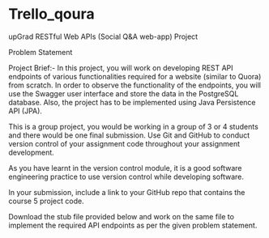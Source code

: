 # Trello_qoura
upGrad RESTful Web APIs (Social Q&amp;A web-app) Project

Problem Statement

Project Brief:- 
In this project, you will work on developing REST API endpoints of various functionalities required for a website (similar to Quora) from scratch. In order to observe the functionality of the endpoints, you will use the Swagger user interface and store the data in the PostgreSQL database. Also, the project has to be implemented using Java Persistence API (JPA).

 

This is a group project, you would be working in a group of 3 or 4 students and there would be one final submission. Use Git and GitHub to conduct version control of your assignment code throughout your assignment development.

As you have learnt in the version control module, it is a good software engineering practice to use version control while developing software.

In your submission, include a link to your GitHub repo that contains the course 5 project code.

Download the stub file provided below and work on the same file to implement the required API endpoints as per the given problem statement.
